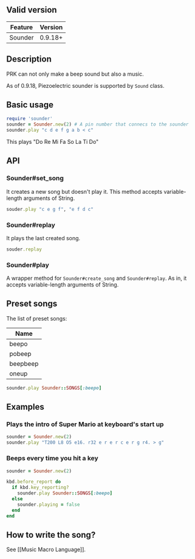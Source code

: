 ## Valid version

|Feature|Version|
|----|----|
|Sounder|0.9.18+|

## Description

PRK can not only make a beep sound but also a music.

As of 0.9.18, Piezoelectric sounder is supported by `Sound` class.

## Basic usage

```ruby
require 'sounder'
sounder = Sounder.new(2) # A pin number that connecs to the sounder
sounder.play "c d e f g a b < c"
```

This plays "Do Re Mi Fa So La Ti Do"

## API

### Sounder#set_song

It creates a new song but doesn't play it.
This method accepts variable-length arguments of String.

```ruby
souder.play "c e g f", "e f d c"
```

### Sounder#replay

It plays the last created song.

```ruby
souder.replay
```

### Sounder#play

A wrapper method for `Sounder#create_song` and `Sounder#replay`.
As in, it accepts variable-length arguments of String.

## Preset songs

The list of preset songs:

|Name|
|----|
|beepo|
|pobeep|
|beepbeep|
|oneup|

```ruby
sounder.play Sounder::SONGS[:beepo]
```

## Examples

### Plays the intro of Super Mario at keyboard's start up

```ruby
sounder = Sounder.new(2)
sounder.play "T200 L8 O5 e16. r32 e r e r c e r g r4. > g"
```

### Beeps every time you hit a key

```ruby
sounder = Sounder.new(2)

kbd.before_report do
  if kbd.key_reporting?
    sounder.play Sounder::SONGS[:beepo]
  else
    sounder.playing = false
  end
end
```

## How to write the song?

See [[Music Macro Language]].
